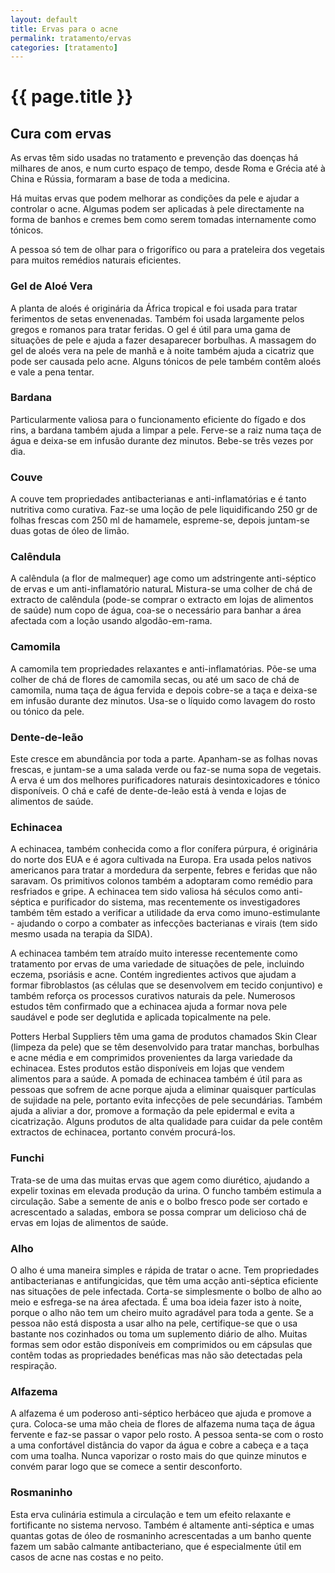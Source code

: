 ```yaml
---
layout: default
title: Ervas para o acne
permalink: tratamento/ervas
categories: [tratamento]
---
```


# {{ page.title }}

## Cura com ervas

As ervas têm sido usadas no tratamento e prevenção das doenças há milhares de anos, e num curto espaço de tempo, desde Roma e Grécia até à China e Rússia, formaram a base de toda a medicina.

Há muitas ervas que podem melhorar as condições da pele e ajudar a controlar o acne. Algumas podem ser aplicadas à pele directamente na forma de banhos e cremes bem como serem tomadas internamente como tónicos.

A pessoa só tem de olhar para o frigorífico ou para a prateleira dos vegetais para muitos remédios naturais eficientes.

### Gel de Aloé Vera

A planta de aloés é originária da África tropical e foi usada para tratar ferimentos de setas envenenadas. Também foi usada largamente pelos gregos e romanos para tratar feridas.
O gel é útil para uma gama de situações de pele e ajuda a fazer desaparecer borbulhas. A massagem do gel de aloés vera na pele de manhã e à noite também ajuda a cicatriz que pode ser causada pelo acne. Alguns tónicos de pele também contêm aloés e vale a pena tentar.

### Bardana

Particularmente valiosa para o funcionamento eficiente do fígado e dos rins, a bardana também ajuda a limpar a pele. Ferve-se a raiz numa taça de água e deixa-se em infusão durante dez minutos. Bebe-se três vezes por dia.

### Couve

A couve tem propriedades antibacterianas e anti-inflamatórias e é tanto nutritiva como curativa. Faz-se uma loção de pele liquidificando 250 gr de folhas frescas com 250 ml de hamamele, espreme-se, depois juntam-se duas gotas de óleo de limão.

### Calêndula

A calêndula (a flor de malmequer) age como um adstringente anti-séptico de ervas e um anti-inflamatório naturaL Mistura-se uma colher de chá de extracto de calêndula (pode-se comprar o extracto em lojas de alimentos de saúde) num copo de água, coa-se o necessário para banhar a área afectada com a loção usando algodão-em-rama.

### Camomila

A camomila tem propriedades relaxantes e anti-inflamatórias. Põe-se uma colher de chá de flores de camomila secas, ou até um saco de chá de camomila, numa taça de água fervida e depois cobre-se a taça e deixa-se em infusão durante dez minutos. Usa-se o líquido como lavagem do rosto ou tónico da pele.

### Dente-de-leão

Este cresce em abundância por toda a parte. Apanham-se as folhas novas frescas, e juntam-se a uma salada verde ou faz-se numa sopa de vegetais. A erva é um dos melhores purificadores naturais desintoxicadores e tónico disponíveis. O chá e café de dente-de-leão está à venda e lojas de alimentos de saúde.

### Echinacea

A echinacea, também conhecida como a flor conífera púrpura, é originária do norte dos EUA e é agora cultivada na Europa. Era usada pelos nativos americanos para tratar a mordedura da serpente, febres e feridas que não saravam. Os primitivos colonos também a adoptaram como remédio para resfriados e gripe. A echinacea tem sido valiosa há séculos como anti-séptica e purificador do sistema, mas recentemente os investigadores também têm estado a verificar a utilidade da erva como imuno-estimulante - ajudando o corpo a combater as infecções bacterianas e virais (tem sido mesmo usada na terapia da SIDA).

A echinacea também tem atraído muito interesse recentemente como tratamento por ervas de uma variedade de situações de pele, incluindo eczema, psoriásis e acne. Contém ingredientes activos que ajudam a formar fibroblastos (as células que se desenvolvem em tecido conjuntivo) e também reforça os processos curativos naturais da pele. Numerosos estudos têm confirmado que a echinacea ajuda a formar nova pele saudável e pode ser deglutida e aplicada topicalmente na pele.

Potters Herbal Suppliers têm uma gama de produtos chamados Skin Clear (limpeza da pele) que se têm desenvolvido para tratar manchas, borbulhas e acne média e em comprimidos provenientes da larga variedade da echinacea. Estes produtos estão disponíveis em lojas que vendem alimentos para a saúde. A pomada de echinacea também é útil para as pessoas que sofrem de acne porque ajuda a eliminar quaisquer partículas de sujidade na pele, portanto evita infecções de pele secundárias. Também ajuda a aliviar a dor, promove a formação da pele epidermal e evita a cicatrização. Alguns produtos de alta qualidade para cuidar da pele contêm extractos de echinacea, portanto convém procurá-los.

### Funchi

Trata-se de uma das muitas ervas que agem como diurético, ajudando a expelir toxinas em elevada produção da urina. O funcho também estimula a circulação. Sabe a semente de anis e o bolbo fresco pode ser cortado e acrescentado a saladas, embora se possa comprar um delicioso chá de ervas em lojas de alimentos de saúde.

### Alho

O alho é uma maneira simples e rápida de tratar o acne.
Tem propriedades antibacterianas e antifungicidas, que têm uma acção anti-séptica eficiente nas situações de pele infectada. Corta-se simplesmente o bolbo de alho ao meio e esfrega-se na área afectada. É uma boa ideia fazer isto à noite, porque o alho não tem um cheiro muito agradável para toda a gente. Se a pessoa não está disposta a usar alho na pele, certifique-se que o usa bastante nos cozinhados ou toma um suplemento diário de alho. Muitas formas sem odor estão disponíveis em comprimidos ou em cápsulas que contêm todas as propriedades benéficas mas não são detectadas pela respiração.

### Alfazema

A alfazema é um poderoso anti-séptico herbáceo que ajuda e promove a çura. Coloca-se uma mão cheia de flores de alfazema numa taça de água fervente e faz-se passar o vapor pelo rosto. A pessoa senta-se com o rosto a uma confortável distância do vapor da água e cobre a cabeça e a taça com uma toalha. Nunca vaporizar o rosto mais do que quinze minutos e convém parar logo que se comece a sentir desconforto.

### Rosmaninho

Esta erva culinária estimula a circulação e tem um efeito relaxante e fortificante no sistema nervoso. Também é altamente anti-séptica e umas quantas gotas de óleo de rosmaninho acrescentadas a um banho quente fazem um sabão calmante antibacteriano, que é especialmente útil em casos de acne nas costas e no peito.
